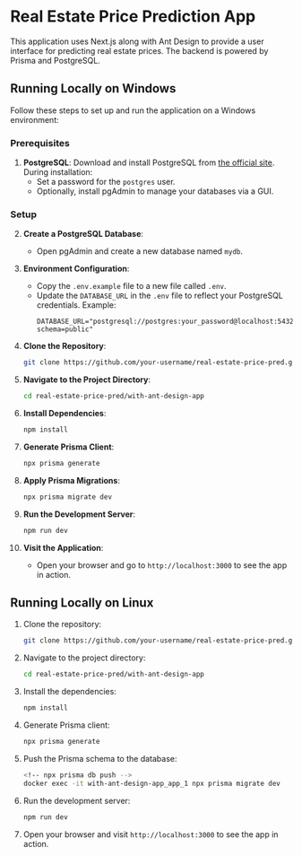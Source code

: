 # Real Estate Price Prediction App

This application uses Next.js along with Ant Design to provide a user interface for predicting real estate prices. The backend is powered by Prisma and PostgreSQL.

## Running Locally on Windows

Follow these steps to set up and run the application on a Windows environment:

### Prerequisites
1. **PostgreSQL**: Download and install PostgreSQL from [the official site](https://www.postgresql.org/download/windows/). During installation:
   - Set a password for the `postgres` user.
   - Optionally, install pgAdmin to manage your databases via a GUI.

### Setup
2. **Create a PostgreSQL Database**:
   - Open pgAdmin and create a new database named `mydb`.

3. **Environment Configuration**:
   - Copy the `.env.example` file to a new file called `.env`.
   - Update the `DATABASE_URL` in the `.env` file to reflect your PostgreSQL credentials. Example:
     ```
     DATABASE_URL="postgresql://postgres:your_password@localhost:5432/mydb?schema=public"
     ```

4. **Clone the Repository**:
    ```bash
    git clone https://github.com/your-username/real-estate-price-pred.git
    ```

5. **Navigate to the Project Directory**:
    ```bash
    cd real-estate-price-pred/with-ant-design-app
    ```

6. **Install Dependencies**:
    ```bash
    npm install
    ```

7. **Generate Prisma Client**:
    ```bash
    npx prisma generate
    ```

8. **Apply Prisma Migrations**:
    ```bash
    npx prisma migrate dev
    ```

9. **Run the Development Server**:
    ```bash
    npm run dev
    ```

10. **Visit the Application**:
    - Open your browser and go to `http://localhost:3000` to see the app in action.

## Running Locally on Linux
1. Clone the repository:
    ```bash
    git clone https://github.com/your-username/real-estate-price-pred.git
    ```
2. Navigate to the project directory:
    ```bash
    cd real-estate-price-pred/with-ant-design-app
    ```
3. Install the dependencies:
    ```bash
    npm install
    ```
4. Generate Prisma client:
    ```bash
    npx prisma generate
    ```
5. Push the Prisma schema to the database:
    ```bash
    <!-- npx prisma db push -->
    docker exec -it with-ant-design-app_app_1 npx prisma migrate dev
    ```
6. Run the development server:
    ```bash
    npm run dev
    ```
7. Open your browser and visit `http://localhost:3000` to see the app in action.


